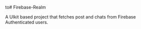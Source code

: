 to# Firebase-Realm


A UIkit based project that fetches post and chats from  Firebase Authenticated users.

